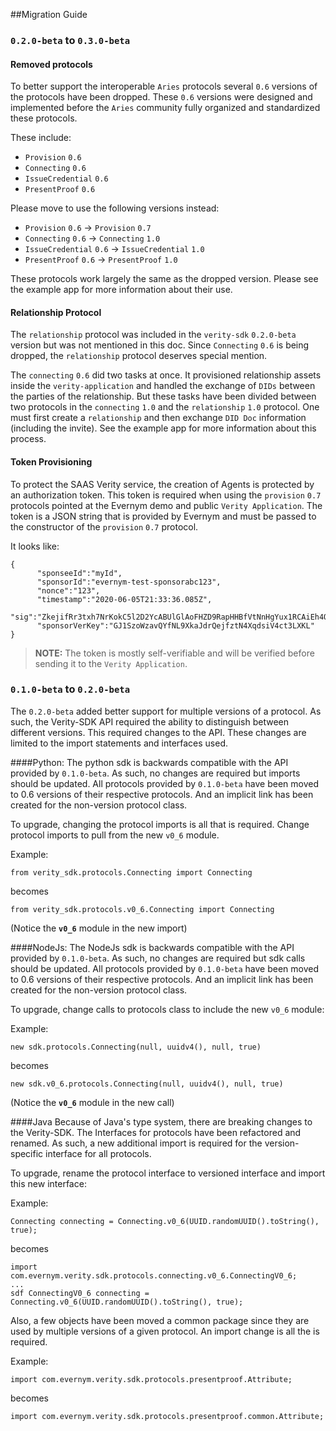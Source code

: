##Migration Guide 

### `0.2.0-beta` to `0.3.0-beta`
#### Removed protocols
To better support the interoperable `Aries` protocols several `0.6` versions of the protocols have been dropped. These `0.6` versions were designed and implemented before the `Aries` community fully organized and standardized these protocols.
 
 These include:
 * `Provision` `0.6`
 * `Connecting` `0.6`
 * `IssueCredential` `0.6`
 * `PresentProof` `0.6`
 
Please move to use the following versions instead:

 * `Provision` `0.6` -> `Provision` `0.7` 
 * `Connecting` `0.6` -> `Connecting` `1.0`
 * `IssueCredential` `0.6` ->  `IssueCredential` `1.0`
 * `PresentProof` `0.6` -> `PresentProof` `1.0`

These protocols work largely the same as the dropped version. Please see the example app for more information about their use.


#### Relationship Protocol
The `relationship` protocol was included in the `verity-sdk` `0.2.0-beta` version but was not mentioned in this doc. Since `Connecting` `0.6` is being dropped, the `relationship` protocol deserves special mention.

The `connecting` `0.6` did two tasks at once. It provisioned relationship assets inside the `verity-application` and handled the exchange of `DIDs` between the parties of the relationship. But these tasks have been divided between two protocols in the `connecting` `1.0` and the `relationship` `1.0` protocol. One must first create a `relationship` and then exchange `DID Doc` information (including the invite). See the example app for more information about this process.


#### Token Provisioning
To protect the SAAS Verity service, the creation of Agents is protected by an authorization token. This token is required when using the `provision` `0.7` protocols pointed at the Evernym demo and public `Verity Application`. The token is a JSON string that is provided by Evernym and must be passed to the constructor of the `provision` `0.7` protocol.

It looks like: 

```
{
      "sponseeId":"myId",
      "sponsorId":"evernym-test-sponsorabc123",
      "nonce":"123",
      "timestamp":"2020-06-05T21:33:36.085Z",
      "sig":"ZkejifRr3txh7NrKokC5l2D2YcABUlGlAoFHZD9RapHHBfVtNnHgYux1RCAiEh4Q31VJE3C92T1ZnqDm1WlEAA==",
      "sponsorVerKey":"GJ1SzoWzavQYfNL9XkaJdrQejfztN4XqdsiV4ct3LXKL"
}
```
> **NOTE:** The token is mostly self-verifiable and will be verified before sending it to the `Verity Application`.

### `0.1.0-beta` to `0.2.0-beta`
The `0.2.0-beta` added better support for multiple versions of a protocol. As such, the Verity-SDK API required the ability to distinguish between different versions. This required changes to the API. These changes are limited to the import statements and interfaces used.
  
####Python:
The python sdk is backwards compatible with the API provided by `0.1.0-beta`. As such, no changes are required but imports should be updated. All protocols provided by `0.1.0-beta` have been moved to 0.6 versions of their respective protocols. And an implicit link has been created for the non-version protocol class.   
 
 To upgrade, changing the protocol imports is all that is required. Change protocol imports to pull from the new `v0_6` module. 
 
 Example:
 
 `from verity_sdk.protocols.Connecting import Connecting`
 
 becomes
 
 `from verity_sdk.protocols.v0_6.Connecting import Connecting`
 
 (Notice the **`v0_6`** module in the new import)
 
 ####NodeJs:
 The NodeJs sdk is backwards compatible with the API provided by `0.1.0-beta`. As such, no changes are required but sdk calls should be updated. All protocols provided by `0.1.0-beta` have been moved to 0.6 versions of their respective protocols. And an implicit link has been created for the non-version protocol class.   
  
  To upgrade, change calls to protocols class to include the new `v0_6` module:
  
  Example:
  
  `new sdk.protocols.Connecting(null, uuidv4(), null, true)`
  
  becomes
  
  `new sdk.v0_6.protocols.Connecting(null, uuidv4(), null, true)`
  
  (Notice the **`v0_6`** module in the new call)
  
####Java
Because of Java's type system, there are breaking changes to the Verity-SDK. The Interfaces for protocols have been refactored and renamed. As such, a new additional import is required for the version-specific interface for all protocols.

To upgrade, rename the protocol interface to versioned interface and import this new interface:

Example:
  
  ```
  Connecting connecting = Connecting.v0_6(UUID.randomUUID().toString(), true);
  ```
  
  becomes
  
  ```
import com.evernym.verity.sdk.protocols.connecting.v0_6.ConnectingV0_6; 
...
sdf ConnectingV0_6 connecting = Connecting.v0_6(UUID.randomUUID().toString(), true);
  ```

Also, a few objects have been moved a common package since they are used by multiple versions of a given protocol. An import change is all the is required.

Example:

`import com.evernym.verity.sdk.protocols.presentproof.Attribute;`

becomes

`import com.evernym.verity.sdk.protocols.presentproof.common.Attribute;`